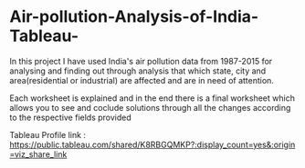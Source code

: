 # Air-pollution-Analysis-of-India-Tableau-
In this project I have used India's air pollution data from 1987-2015 for analysing and finding out through analysis that which state, city and area(residential or industrial) are affected and are in need of attention.

Each worksheet is explained and in the end there is a final worksheet which allows you to see and coclude solutions through all the changes according to the respective fields provided

Tableau Profile link : https://public.tableau.com/shared/K8RBGQMKP?:display_count=yes&:origin=viz_share_link
